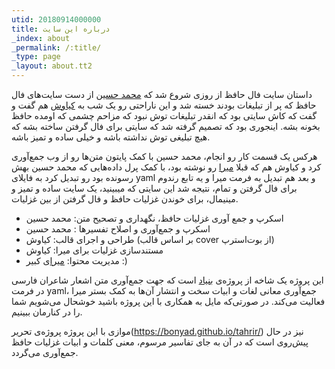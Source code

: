 ```yaml
---
utid: 20180914000000
title: درباره این سایت
_index: about
_permalink: /:title/
_type: page
_layout: about.tt2
---
```

داستان سایت فال حافظ از روزی شروع شد که [محمد حسین](https://mh-salari.me/) از دست سایت‌های فال حافظ که پر از تبلیغات بودند خسته شد و این ناراحتی رو یک شب به [کیاوش](https://twitter.com/kiavash) هم گفت و گفت که کاش سایتی بود که انقدر تبلیغات توش نبود که مزاحم چشمی که اومده حافظ بخونه بشه. اینجوری بود که تصمیم گرفته شد که سایتی برای فال گرفتن ساخته بشه که هیچ تبلیغی توش نداشته باشه و خیلی ساده و تمیز باشه.

هرکس یک قسمت کار رو انجام، محمد حسین با کمک پایتون متن‌ها رو از وب جمع‌آوری کرد و کیاوش هم که قبلا [میرا](https://miraxy.github.io/doc-fa/) رو نوشته بود، با کمک پرل داده‌هایی که محمد حسین بهش رسونده بود رو تبدیل کرد به فایلای yaml و بعد هم تبدیل به فرمت میرا و یه تابع رندوم برای فال گرفتن و تمام، نتیجه شد این سایتی که میبینید، یک سایت ساده و تمیز و مینیمال، برای خوندن غزلیات حافظ و فال گرفتن از بین غزلیات.

- اسکرپ و جمع آوری غزلیات حافظ، نگهداری و تصحیح متن: محمد حسین
- اسکرپ و جمع‌آوری و اصلاح تفسیرها : محمد حسین
- طراحی و اجرای قالب: کیاوش (بر اساس قالب cover از بوت‌استرپ)
- مستندسازی غزلیات برای میرا: کیاوش
- مدیریت محتوا: [میرا](https://miraxy.github.io/doc-fa/)ی کبیر :)

این پروژه یک شاخه از پروژه‌ی [بنیاد](https://github.com/bonyad) است که جهت جمع‌آوری متن اشعار شاعران فارسی در فرمت yaml، جمع‌آوری معانی لغات و ابیات سخت و انتشار آن‌ها به کمک بستر میرا فعالیت می‌کند. در صورتی‌که مایل به همکاری با این پروژه باشید خوشحال می‌شویم شما را در کنارمان ببینیم.

موازی با این پروژه پروژه‌ی تحریر(https://bonyad.github.io/tahrir/) نیز در حال پیش‌روی است که در آن به جای تفاسیر مرسوم، معنی کلمات و ابیات غزلیات حافظ جمع‌آوری می‌گردد.
